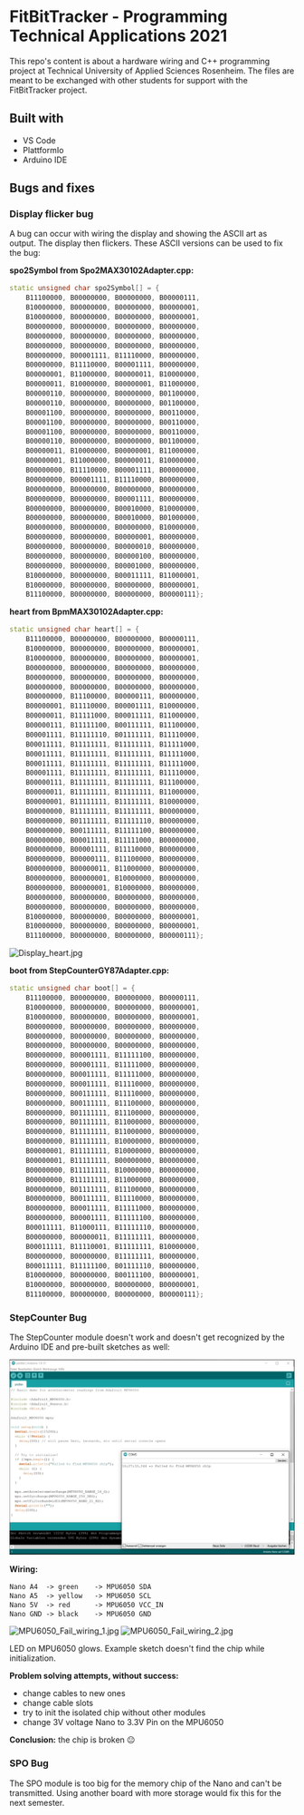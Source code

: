 # FitBitTracker - Programming Technical Applications 2021

This repo's content is about a hardware wiring and C++ programming project at Technical University of Applied Sciences Rosenheim. The files are meant to be exchanged with other students for support with the FitBitTracker project.


## Built with

* VS Code
* PlattformIo 
* Arduino IDE


## Bugs and fixes


### Display flicker bug

A bug can occur with wiring the display and showing the ASCII art as output. The display then flickers. These ASCII versions can be used to fix the bug:

**spo2Symbol from Spo2MAX30102Adapter.cpp:**

```c++
static unsigned char spo2Symbol[] = {
    B11100000, B00000000, B00000000, B00000111,
    B10000000, B00000000, B00000000, B00000001,
    B10000000, B00000000, B00000000, B00000001,
    B00000000, B00000000, B00000000, B00000000,
    B00000000, B00000000, B00000000, B00000000,
    B00000000, B00000000, B00000000, B00000000,
    B00000000, B00001111, B11110000, B00000000,
    B00000000, B11110000, B00001111, B00000000,
    B00000001, B11000000, B00000011, B10000000,
    B00000011, B10000000, B00000001, B11000000,
    B00000110, B00000000, B00000000, B01100000,
    B00000110, B00000000, B00000000, B01100000,
    B00001100, B00000000, B00000000, B00110000,
    B00001100, B00000000, B00000000, B00110000,
    B00001100, B00000000, B00000000, B00110000,
    B00000110, B00000000, B00000000, B01100000,
    B00000011, B10000000, B00000001, B11000000,
    B00000001, B11000000, B00000011, B10000000,
    B00000000, B11110000, B00001111, B00000000,
    B00000000, B00001111, B11110000, B00000000,
    B00000000, B00000000, B00000000, B00000000,
    B00000000, B00000000, B00001111, B00000000,
    B00000000, B00000000, B00010000, B10000000,
    B00000000, B00000000, B00010000, B01000000,
    B00000000, B00000000, B00000000, B10000000,
    B00000000, B00000000, B00000001, B00000000,
    B00000000, B00000000, B00000010, B00000000,
    B00000000, B00000000, B00000100, B00000000,
    B00000000, B00000000, B00001000, B00000000,
    B10000000, B00000000, B00011111, B11000001,
    B10000000, B00000000, B00000000, B00000001,
    B11100000, B00000000, B00000000, B00000111};
```

**heart from BpmMAX30102Adapter.cpp:**

```c++
static unsigned char heart[] = {
	B11100000, B00000000, B00000000, B00000111,
	B10000000, B00000000, B00000000, B00000001,
	B10000000, B00000000, B00000000, B00000001,
	B00000000, B00000000, B00000000, B00000000,
	B00000000, B00000000, B00000000, B00000000,
	B00000000, B00000000, B00000000, B00000000,
	B00000000, B11100000, B00000111, B00000000,
	B00000001, B11110000, B00001111, B10000000,
	B00000011, B11111000, B00011111, B11000000,
	B00000111, B11111100, B00111111, B11100000,
	B00001111, B11111110, B01111111, B11110000,
	B00011111, B11111111, B11111111, B11111000,
	B00011111, B11111111, B11111111, B11111000,
	B00011111, B11111111, B11111111, B11111000,
	B00001111, B11111111, B11111111, B11110000,
	B00000111, B11111111, B11111111, B11100000,
	B00000011, B11111111, B11111111, B11000000,
	B00000001, B11111111, B11111111, B10000000,
	B00000000, B11111111, B11111111, B00000000,
	B00000000, B01111111, B11111110, B00000000,
	B00000000, B00111111, B11111100, B00000000,
	B00000000, B00011111, B11111000, B00000000,
	B00000000, B00001111, B11110000, B00000000,
	B00000000, B00000111, B11100000, B00000000,
	B00000000, B00000011, B11000000, B00000000,
	B00000000, B00000001, B10000000, B00000000,
	B00000000, B00000001, B10000000, B00000000,
	B00000000, B00000000, B00000000, B00000000,
	B00000000, B00000000, B00000000, B00000000,
	B10000000, B00000000, B00000000, B00000001,
	B10000000, B00000000, B00000000, B00000001,
	B11100000, B00000000, B00000000, B00000111};
```

![Display_heart.jpg](/img/Display_heart.jpg)


**boot from StepCounterGY87Adapter.cpp:**

```c++
static unsigned char boot[] = {
    B11100000, B00000000, B00000000, B00000111,
    B10000000, B00000000, B00000000, B00000001,
    B10000000, B00000000, B00000000, B00000001,
    B00000000, B00000000, B00000000, B00000000,
    B00000000, B00000000, B00000000, B00000000,
    B00000000, B00000000, B00000000, B00000000,
    B00000000, B00001111, B11111100, B00000000,
    B00000000, B00001111, B11111000, B00000000,
    B00000000, B00011111, B11111000, B00000000,
    B00000000, B00011111, B11110000, B00000000,
    B00000000, B00111111, B11110000, B00000000,
    B00000000, B00111111, B11100000, B00000000,
    B00000000, B01111111, B11100000, B00000000,
    B00000000, B01111111, B11000000, B00000000,
    B00000000, B11111111, B11000000, B00000000,
    B00000000, B11111111, B10000000, B00000000,
    B00000001, B11111111, B10000000, B00000000,
    B00000001, B11111111, B00000000, B00000000,
    B00000000, B11111111, B10000000, B00000000,
    B00000000, B11111111, B11000000, B00000000,
    B00000000, B01111111, B11100000, B00000000,
    B00000000, B00111111, B11110000, B00000000,
    B00000000, B00011111, B11111000, B00000000,
    B00000000, B00001111, B11111100, B00000000,
    B00011111, B11000111, B11111110, B00000000,
    B00000000, B00000011, B11111111, B00000000,
    B00011111, B11110001, B11111111, B10000000,
    B00000000, B00000000, B11111111, B00000000,
    B00011111, B11111100, B01111110, B00000000,
    B10000000, B00000000, B00111100, B00000001,
    B10000000, B00000000, B00000000, B00000001,
    B11100000, B00000000, B00000000, B00000111};
```


### StepCounter Bug

The StepCounter module doesn't work and doesn't get recognized by the Arduino IDE and pre-built sketches as well:

![MPU6050_Fail_Arduino_IDE.jpg](img/MPU6050_Fail_Arduino_IDE.jpg)


**Wiring:**

```
Nano A4  -> green    -> MPU6050 SDA
Nano A5  -> yellow   -> MPU6050 SCL
Nano 5V  -> red      -> MPU6050 VCC_IN
Nano GND -> black    -> MPU6050 GND
```

![MPU6050_Fail_wiring_1.jpg](img/MPU6050_Fail_wiring_1.jpg)
![MPU6050_Fail_wiring_2.jpg](img/MPU6050_Fail_wiring_2.jpg)


LED on MPU6050 glows.
Example sketch doesn't find the chip while initialization.


**Problem solving attempts, without success:**
- change cables to new ones
- change cable slots
- try to init the isolated chip without other modules
- change 3V voltage Nano to 3.3V Pin on the MPU6050

**Conclusion:** the chip is broken 😐


### SPO Bug

The SPO module is too big for the memory chip of the Nano and can't be transmitted. Using another board with more storage would fix this for the next semester.